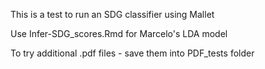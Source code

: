 This is a test to run an SDG classifier using Mallet 

Use Infer-SDG_scores.Rmd for Marcelo's LDA model

To try additional .pdf files - save them into PDF_tests folder



